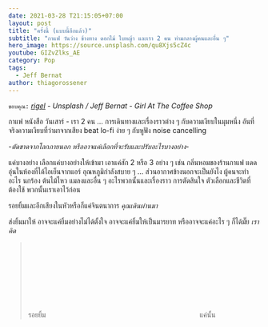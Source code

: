 ```yaml
---
date: 2021-03-28 T21:15:05+07:00
layout: post
title: "ครั้งนี้ (แบบนี้อีกแล้ว)"
subtitle: "กาแฟ วันว่าง ข้างทาง ดอกไม้ ใบหญ้า และเรา 2 คน ท่ามกลางผู้คนและอื่น ๆ"
hero_image: https://source.unsplash.com/qu8Xjs5cZ4c
youtube: GIZvZlks_AE
category: Pop
tags:
  - Jeff Bernat
author: thiagorossener
---
```

`ขอบคุณ:` *[rigel](https://unsplash.com/@rigels) - Unsplash / Jeff Bernat - Girl At The Coffee Shop*

กาแฟ หนังสือ วันเสาร์ - เรา 2 คน ... การเดินทางและเรื่องราวต่าง ๆ กับความเงียบในมุมหนึ่ง อันที่จริงความเงียบที่ว่ามาจากเสียง beat lo-fi ง่าย ๆ กับหูฟัง noise cancelling

*-ตัดขาดจากโลกภายนอก หรืออาจแค่เลือกที่จะรับและปรับอะไรบางอย่าง-*

แค่บางอย่าง เลือกแค่บางอย่างให้เข้ามา เอาแค่สัก 2 หรือ 3 อย่าง ๆ เช่น กลิ่นหอมของร้านกาแฟ แดดอุ่นในห้องที่ได้ไอเย็นจากแอร์ อุณหภูมิกำลังสบาย ๆ ... ส่วนอากาศข้างนอกจะเป็นยังไง ผู้คนจะทำอะไร นกร้อง ต้นไม้ไหว แมลงและอื่น ๆ อะไรพวกนั้นและเรื่องราว การตัดสินใจ ตัวเลือกและชีวิตที่ต้องใช้ พวกนั้นเราเอาไว้ก่อน

รอยยิ้มและอีกเสียงในหัวหรือก็แค่จินตนาการ *คุณเดินผ่านมา*

ส่งยิ้มมาให้ อาจจะแค่ยิ้มอย่างไม่ได้ตั้งใจ อาจจะแค่ยิ้มให้เป็นมารยาท หรืออาจจะแค่อะไร ๆ ก็ได้มั๊ย *เราคิด*

> รอยยิ้ม <svg class="love"><use xlink:href="#icon-heart"></use></svg> แค่นั้น
